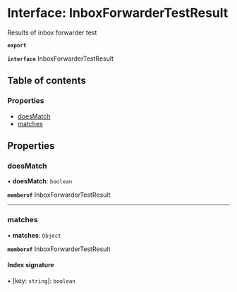 # Interface: InboxForwarderTestResult

Results of inbox forwarder test

**`export`**

**`interface`** InboxForwarderTestResult

## Table of contents

### Properties

- [doesMatch](InboxForwarderTestResult.md#doesmatch)
- [matches](InboxForwarderTestResult.md#matches)

## Properties

### doesMatch

• **doesMatch**: `boolean`

**`memberof`** InboxForwarderTestResult

___

### matches

• **matches**: `Object`

**`memberof`** InboxForwarderTestResult

#### Index signature

▪ [key: `string`]: `boolean`
